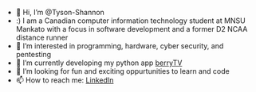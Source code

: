 - 👋 Hi, I’m @Tyson-Shannon
- :) I am a Canadian computer information technology student at MNSU Mankato with a focus in software development and a former D2 NCAA distance runner
- 👀 I’m interested in programming, hardware, cyber security, and pentesting
- 🌱 I’m currently developing my python app [berryTV](https://github.com/Tyson-Shannon/berryTV)
- 🔎 I’m looking for fun and exciting oppurtunities to learn and code
- 📫 How to reach me: [LinkedIn](www.linkedin.com/in/tyson-shannon-a56458276)

<!---
Tyson-Shannon/Tyson-Shannon is a ✨ special ✨ repository because its `README.md` (this file) appears on your GitHub profile.
You can click the Preview link to take a look at your changes.
--->
